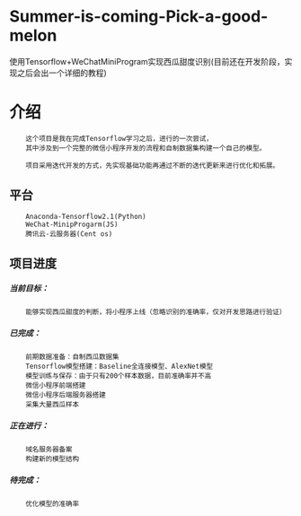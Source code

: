 # Summer-is-coming-Pick-a-good-melon
使用Tensorflow+WeChatMiniProgram实现西瓜甜度识别(目前还在开发阶段，实现之后会出一个详细的教程)

# 介绍

        这个项目是我在完成Tensorflow学习之后，进行的一次尝试，
        其中涉及到一个完整的微信小程序开发的流程和自制数据集构建一个自己的模型。
        
        项目采用迭代开发的方式，先实现基础功能再通过不断的迭代更新来进行优化和拓展。

## 平台
        
        Anaconda-Tensorflow2.1(Python)
        WeChat-MinipProgarm(JS)
        腾讯云-云服务器(Cent os)

## 项目进度

##### 当前目标：

        能够实现西瓜甜度的判断，将小程序上线（忽略识别的准确率，仅对开发思路进行验证）

##### 已完成：
        
        前期数据准备：自制西瓜数据集
        Tensorflow模型搭建：Baseline全连接模型、AlexNet模型
        模型训练与保存：由于只有200个样本数据，目前准确率并不高
        微信小程序前端搭建
        微信小程序后端服务器搭建
        采集大量西瓜样本
  
##### 正在进行：
        
        域名服务器备案
        构建新的模型结构

##### 待完成：
        
        优化模型的准确率      